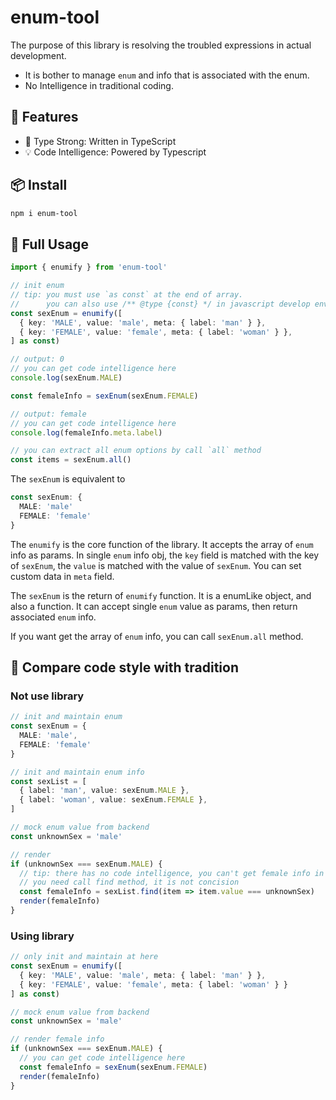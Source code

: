 # enum-tool
The purpose of this library is resolving the troubled expressions in actual development.
- It is bother to manage `enum` and info that is associated with the enum.
- No Intelligence in traditional coding.

## 🚀 Features
- 💪 Type Strong: Written in TypeScript
- 💡 Code Intelligence: Powered by Typescript

## 📦 Install
``` bash
npm i enum-tool
```

## 🦄 Full Usage
```ts
import { enumify } from 'enum-tool'

// init enum
// tip: you must use `as const` at the end of array.
//      you can also use /** @type {const} */ in javascript develop environment
const sexEnum = enumify([
  { key: 'MALE', value: 'male', meta: { label: 'man' } },
  { key: 'FEMALE', value: 'female', meta: { label: 'woman' } },
] as const)

// output: 0
// you can get code intelligence here
console.log(sexEnum.MALE)

const femaleInfo = sexEnum(sexEnum.FEMALE)

// output: female
// you can get code intelligence here
console.log(femaleInfo.meta.label)

// you can extract all enum options by call `all` method
const items = sexEnum.all()
```
The `sexEnum` is equivalent to
```ts
const sexEnum: {
  MALE: 'male'
  FEMALE: 'female'
}
```
The `enumify` is the core function of the library. It accepts the array of `enum` info as params. In single `enum` info obj, the `key` field is matched with the key of `sexEnum`, the `value` is matched with the value of `sexEnum`. You can set custom data in `meta` field.

The `sexEnum` is the return of `enumify` function. It is a enumLike object, and also a function. It can accept single `enum` value as params, then return associated `enum` info.

If you want get the array of `enum` info, you can call `sexEnum.all` method.

## 👾 Compare code style with tradition
### Not use library
```ts
// init and maintain enum
const sexEnum = {
  MALE: 'male',
  FEMALE: 'female'
}

// init and maintain enum info
const sexList = [
  { label: 'man', value: sexEnum.MALE },
  { label: 'woman', value: sexEnum.FEMALE },
]

// mock enum value from backend
const unknownSex = 'male'

// render
if (unknownSex === sexEnum.MALE) {
  // tip: there has no code intelligence, you can't get female info in coding
  // you need call find method, it is not concision
  const femaleInfo = sexList.find(item => item.value === unknownSex)
  render(femaleInfo)
}
```
### Using library
```ts
// only init and maintain at here
const sexEnum = enumify([
  { key: 'MALE', value: 'male', meta: { label: 'man' } },
  { key: 'FEMALE', value: 'female', meta: { label: 'woman' } }
] as const)

// mock enum value from backend
const unknownSex = 'male'

// render female info
if (unknownSex === sexEnum.MALE) {
  // you can get code intelligence here
  const femaleInfo = sexEnum(sexEnum.FEMALE)
  render(femaleInfo)
}
```
